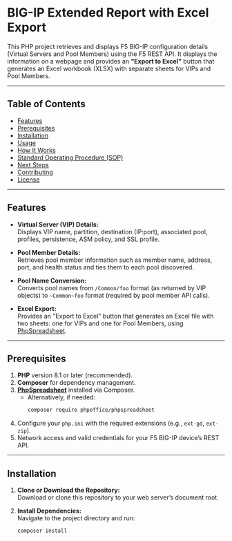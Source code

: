 # BIG-IP Extended Report with Excel Export

This PHP project retrieves and displays F5 BIG-IP configuration details (Virtual Servers and Pool Members) using the F5 REST API. It displays the information on a webpage and provides an **"Export to Excel"** button that generates an Excel workbook (XLSX) with separate sheets for VIPs and Pool Members.

---

## Table of Contents

- [Features](#features)
- [Prerequisites](#prerequisites)
- [Installation](#installation)
- [Usage](#usage)
- [How It Works](#how-it-works)
- [Standard Operating Procedure (SOP)](#standard-operating-procedure-sop)
- [Next Steps](#next-steps)
- [Contributing](#contributing)
- [License](#license)

---

## Features

- **Virtual Server (VIP) Details:**  
  Displays VIP name, partition, destination (IP:port), associated pool, profiles, persistence, ASM policy, and SSL profile.

- **Pool Member Details:**  
  Retrieves pool member information such as member name, address, port, and health status and ties them to each pool discovered.

- **Pool Name Conversion:**  
  Converts pool names from `/Common/foo` format (as returned by VIP objects) to `~Common~foo` format (required by pool member API calls).

- **Excel Export:**  
  Provides an "Export to Excel" button that generates an Excel file with two sheets: one for VIPs and one for Pool Members, using [PhpSpreadsheet](https://github.com/PHPOffice/PhpSpreadsheet).

---

## Prerequisites

1. **PHP** version 8.1 or later (recommended).
2. **Composer** for dependency management.
3. [**PhpSpreadsheet**](https://phpspreadsheet.readthedocs.io/) installed via Composer.
   - Alternatively, if needed:
     ```bash
     composer require phpoffice/phpspreadsheet
     ```
4. Configure your `php.ini` with the required extensions (e.g., `ext-gd`, `ext-zip`).
5. Network access and valid credentials for your F5 BIG-IP device’s REST API.

---

## Installation

1. **Clone or Download the Repository:**  
   Download or clone this repository to your web server’s document root.

2. **Install Dependencies:**  
   Navigate to the project directory and run:
   ```bash
   composer install
